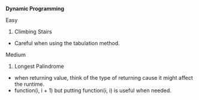 **Dynamic Programming**

Easy
1. Climbing Stairs
- Careful when using the tabulation method.

Medium
1. Longest Palindrome
- when returning value, think of the type of returning cause it might affect the runtime.
- function(i, i + 1) but putting function(i, i) is useful when needed.
